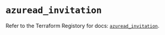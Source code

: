 # `azuread_invitation`

Refer to the Terraform Registory for docs: [`azuread_invitation`](https://registry.terraform.io/providers/hashicorp/azuread/2.41.0/docs/resources/invitation).
